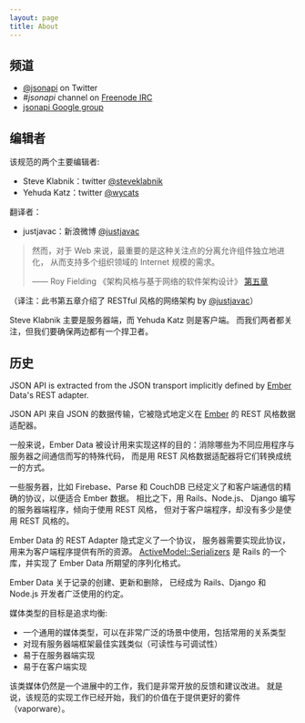 ```yaml
---
layout: page
title: About
---
```


## 频道 <a href="#channels" id="channels" class="headerlink"></a>

  * [@jsonapi](http://twitter.com/jsonapi) on Twitter
  * _#jsonapi_ channel on [Freenode IRC](http://freenode.net)
  * [jsonapi Google group](https://groups.google.com/forum/?fromgroups#!forum/jsonapi)

## 编辑者 <a href="#editors" id="editors" class="headerlink"></a>

该规范的两个主要编辑者:

- Steve Klabnik：twitter [@steveklabnik](http://twitter.com/steveklabnik)
- Yehuda Katz：twitter [@wycats](http://twitter.com/wycats)

翻译者：

- justjavac：新浪微博 [@justjavac](http://weibo.com/justjavac)

> 然而，对于 Web 来说，最重要的是这种关注点的分离允许组件独立地进化，
> 从而支持多个组织领域的 Internet 规模的需求。
>
> —— Roy Fielding 《架构风格与基于网络的软件架构设计》 [第五章](http://www.ics.uci.edu/~fielding/pubs/dissertation/rest_arch_style.htm)

（译注：此书第五章介绍了 RESTful 风格的网络架构 by [@justjavac](http://weibo.com/justjavac)）

Steve Klabnik 主要是服务器端，而 Yehuda Katz 则是客户端。
而我们两者都关注，但我们要确保两边都有一个捍卫者。

## 历史 <a href="#history" id="history" class="headerlink"></a>

JSON API is extracted from the JSON transport implicitly defined by
[Ember](http://emberjs.com/) Data's REST adapter.

JSON API 来自 JSON 的数据传输，它被隐式地定义在 [Ember](http://emberjs.com/) 的 REST 风格数据适配器。

一般来说，Ember Data 被设计用来实现这样的目的：消除哪些为不同应用程序与服务器之间通信而写的特殊代码，
而是用 REST 风格数据适配器将它们转换成统一的方式。

一些服务器，比如 Firebase、Parse 和 CouchDB 已经定义了和客户端通信的精确的协议，以便适合 Ember 数据。
相比之下，用 Rails、Node.js、 Django 编写的服务器端程序，倾向于使用 REST 风格，
但对于客户端程序，却没有多少是使用 REST 风格的。

Ember Data 的 REST Adapter 隐式定义了一个协议，
服务器需要实现此协议，用来为客户端程序提供有所的资源。
[ActiveModel::Serializers][1] 是 Rails 的一个库，并实现了 Ember
Data 所期望的序列化格式。

[1]: https://github.com/rails-api/active_model_serializers

Ember Data 关于记录的创建、更新和删除，
已经成为 Rails、Django 和 Node.js 开发者广泛使用的约定。

媒体类型的目标是追求均衡:

* 一个通用的媒体类型，可以在非常广泛的场景中使用，包括常用的关系类型
* 对现有服务器端框架最佳实践类似（可读性与可调试性）
* 易于在服务器端实现
* 易于在客户端实现

该类媒体仍然是一个进展中的工作，我们是非常开放的反馈和建议改进。
就是说，该规范的实现工作已经开始，我们的价值在于提供更好的雾件（vaporware）。
